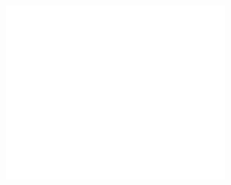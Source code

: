 <div align="center">
	<br>
	<a href="https://rac22.github.io/RAC22/readme.svg">
		<img src="readme.svg" width="800" height="400" alt="Click to see the source">
	</a>
	<br>
</div>
<br>
<br>
<br>
<br>
<br>
